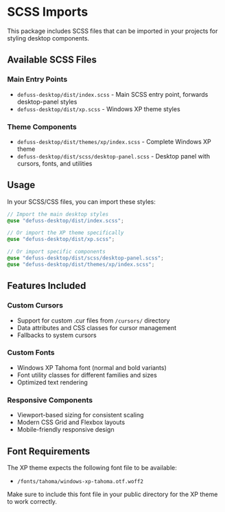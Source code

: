 # SCSS Imports

This package includes SCSS files that can be imported in your projects for styling desktop components.

## Available SCSS Files

### Main Entry Points
- `defuss-desktop/dist/index.scss` - Main SCSS entry point, forwards desktop-panel styles
- `defuss-desktop/dist/xp.scss` - Windows XP theme styles

### Theme Components
- `defuss-desktop/dist/themes/xp/index.scss` - Complete Windows XP theme
- `defuss-desktop/dist/scss/desktop-panel.scss` - Desktop panel with cursors, fonts, and utilities

## Usage

In your SCSS/CSS files, you can import these styles:

```scss
// Import the main desktop styles
@use "defuss-desktop/dist/index.scss";

// Or import the XP theme specifically
@use "defuss-desktop/dist/xp.scss";

// Or import specific components
@use "defuss-desktop/dist/scss/desktop-panel.scss";
@use "defuss-desktop/dist/themes/xp/index.scss";
```

## Features Included

### Custom Cursors
- Support for custom .cur files from `/cursors/` directory
- Data attributes and CSS classes for cursor management
- Fallbacks to system cursors

### Custom Fonts
- Windows XP Tahoma font (normal and bold variants)
- Font utility classes for different families and sizes
- Optimized text rendering

### Responsive Components
- Viewport-based sizing for consistent scaling
- Modern CSS Grid and Flexbox layouts
- Mobile-friendly responsive design

## Font Requirements

The XP theme expects the following font file to be available:
- `/fonts/tahoma/windows-xp-tahoma.otf.woff2`

Make sure to include this font file in your public directory for the XP theme to work correctly.
